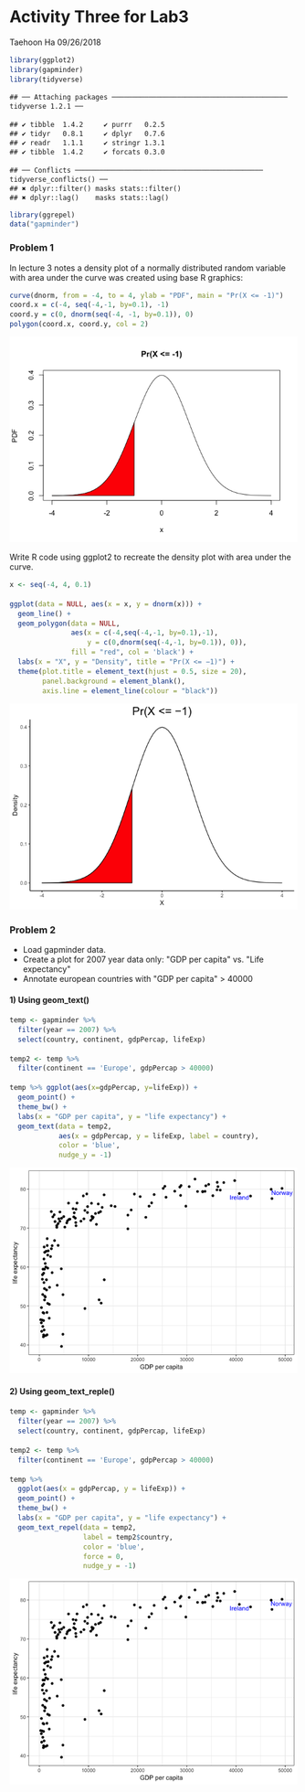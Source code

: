 Activity Three for Lab3
================
Taehoon Ha
09/26/2018

``` r
library(ggplot2)
library(gapminder)
library(tidyverse)
```

    ## ── Attaching packages ─────────────────────────────────────────── tidyverse 1.2.1 ──

    ## ✔ tibble  1.4.2     ✔ purrr   0.2.5
    ## ✔ tidyr   0.8.1     ✔ dplyr   0.7.6
    ## ✔ readr   1.1.1     ✔ stringr 1.3.1
    ## ✔ tibble  1.4.2     ✔ forcats 0.3.0

    ## ── Conflicts ────────────────────────────────────────────── tidyverse_conflicts() ──
    ## ✖ dplyr::filter() masks stats::filter()
    ## ✖ dplyr::lag()    masks stats::lag()

``` r
library(ggrepel)
data("gapminder")
```

### Problem 1

In lecture 3 notes a density plot of a normally distributed random variable with area under the curve was created using base R graphics:

``` r
curve(dnorm, from = -4, to = 4, ylab = "PDF", main = "Pr(X <= -1)")
coord.x = c(-4, seq(-4,-1, by=0.1), -1)
coord.y = c(0, dnorm(seq(-4, -1, by=0.1)), 0)
polygon(coord.x, coord.y, col = 2)
```

![](activity3_Lab3_files/figure-markdown_github/unnamed-chunk-2-1.png)

Write R code using ggplot2 to recreate the density plot with area under the curve.

``` r
x <- seq(-4, 4, 0.1)

ggplot(data = NULL, aes(x = x, y = dnorm(x))) +
  geom_line() +
  geom_polygon(data = NULL,
               aes(x = c(-4,seq(-4,-1, by=0.1),-1),
                   y = c(0,dnorm(seq(-4,-1, by=0.1)), 0)),
               fill = "red", col = 'black') +
  labs(x = "X", y = "Density", title = "Pr(X <= −1)") +
  theme(plot.title = element_text(hjust = 0.5, size = 20),
        panel.background = element_blank(),
        axis.line = element_line(colour = "black"))
```

![](activity3_Lab3_files/figure-markdown_github/unnamed-chunk-3-1.png)

### Problem 2

-   Load gapminder data.
-   Create a plot for 2007 year data only: "GDP per capita" vs. "Life expectancy"
-   Annotate european countries with "GDP per capita" &gt; 40000

#### 1) Using geom\_text()

``` r
temp <- gapminder %>%
  filter(year == 2007) %>%
  select(country, continent, gdpPercap, lifeExp)

temp2 <- temp %>%
  filter(continent == 'Europe', gdpPercap > 40000)

temp %>% ggplot(aes(x=gdpPercap, y=lifeExp)) + 
  geom_point() +
  theme_bw() +
  labs(x = "GDP per capita", y = "life expectancy") +
  geom_text(data = temp2,
            aes(x = gdpPercap, y = lifeExp, label = country),
            color = 'blue',
            nudge_y = -1)
```

![](activity3_Lab3_files/figure-markdown_github/unnamed-chunk-4-1.png)

#### 2) Using geom\_text\_reple()

``` r
temp <- gapminder %>%
  filter(year == 2007) %>%
  select(country, continent, gdpPercap, lifeExp)

temp2 <- temp %>%
  filter(continent == 'Europe', gdpPercap > 40000)

temp %>%
  ggplot(aes(x = gdpPercap, y = lifeExp)) + 
  geom_point() +
  theme_bw() +
  labs(x = "GDP per capita", y = "life expectancy") +
  geom_text_repel(data = temp2,
                  label = temp2$country,
                  color = 'blue',
                  force = 0,
                  nudge_y = -1)
```

![](activity3_Lab3_files/figure-markdown_github/unnamed-chunk-5-1.png)
